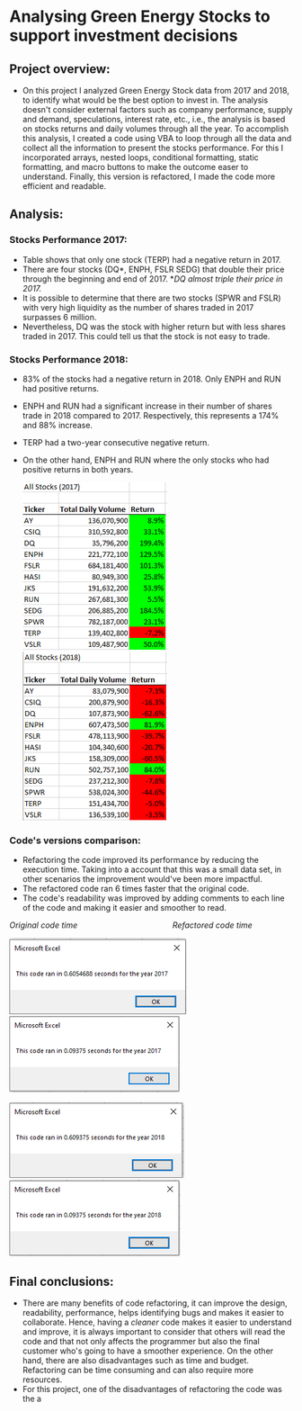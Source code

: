 # **Analysing Green Energy Stocks to support investment decisions**
## Project overview:
- On this project I analyzed Green Energy Stock data from 2017 and 2018, to identify what would be the best option to invest in. The analysis doesn't consider external factors such as company performance, supply and demand, speculations, interest rate, etc., i.e., the analysis is based on stocks returns and daily volumes through all the year. To accomplish this analysis, I created a code using VBA to loop through all the data and collect all the information to present the stocks performance. For this I incorporated arrays, nested loops, conditional formatting, static formatting, and macro buttons to make the outcome easer to understand. Finally, this version is refactored, I made the code more efficient and readable.

## **Analysis:**

### Stocks Performance 2017:
- Table shows that only one stock (TERP) had a negative return in 2017.
- There are four stocks (DQ*, ENPH, FSLR SEDG) that double their price through the beginning and end of 2017. **DQ almost triple their price in 2017.* 
- It is possible to determine that there are two stocks (SPWR and FSLR) with very high liquidity as the number of shares traded in 2017 surpasses 6 million.
- Nevertheless, DQ was the stock with higher return but with less shares traded in 2017. This could tell us that the stock is not easy to trade.

### Stocks Performance 2018:
- 83% of the stocks had a negative return in 2018. Only ENPH and RUN had positive returns.
- ENPH and RUN had a significant increase in their number of shares trade in 2018 compared to 2017. Respectively, this represents a 174% and 88% increase.
- TERP had a two-year consecutive negative return. 
- On the other hand, ENPH and RUN where the only stocks who had positive returns in both years.

    ![All_Stocks_2017.png](Resources/All_Stocks_2017.PNG)     ![All_Stocks_2018.png](Resources/All_Stocks_2018.PNG)

### Code's versions comparison:

- Refactoring the code improved its performance by reducing the execution time. Taking into a account that this was a small data set, in other scenarios the improvement would've been more impactful. 
- The refactored code ran 6 times faster that the original code.
- The code's readability was improved by adding comments to each line of the code and making it easier and smoother to read.

*Original code time*&nbsp;&nbsp;&nbsp;&nbsp;&nbsp;&nbsp;&nbsp;&nbsp;&nbsp;&nbsp;&nbsp;&nbsp;&nbsp;&nbsp;&nbsp;&nbsp;&nbsp;&nbsp;&nbsp;&nbsp;&nbsp;&nbsp;&nbsp;&nbsp;&nbsp;&nbsp;&nbsp;&nbsp;&nbsp;&nbsp;&nbsp;&nbsp;&nbsp;&nbsp;&nbsp;&nbsp;&nbsp;&nbsp;&nbsp;&nbsp;&nbsp;&nbsp;&nbsp;*Refactored code time*

![Code_time_2017.png](Resources/Code_time_2017.PNG)  ![Code_time_refactored_2017.png](Resources/Code_time_refactored_2017.PNG) 

![Code_time_2018.png](Resources/Code_time_2018.PNG)  ![Code_time_refactored_2018.png](Resources/Code_time_refactored_2018.PNG) 

## **Final conclusions:**
- There are many benefits of code refactoring, it can improve the design, readability, performance, helps identifying bugs and makes it easier to collaborate. Hence, having a *cleaner* code makes it easier to understand and improve, it is always important to consider that others will read the code and that not only affects the programmer but also the final customer who's going to have a smoother experience. On the other hand, there are also disadvantages such as time and budget. Refactoring can be time consuming and can also require more resources.
- For this project, one of the disadvantages of refactoring the code was the a

